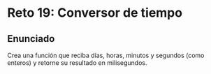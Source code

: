 # Reto 19: Conversor de tiempo

## Enunciado

Crea una función que reciba días, horas, minutos y segundos (como enteros) y retorne su resultado en milisegundos.
